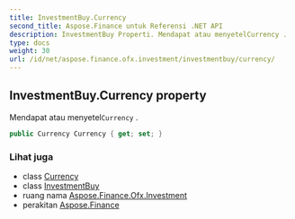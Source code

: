 ```yaml
---
title: InvestmentBuy.Currency
second_title: Aspose.Finance untuk Referensi .NET API
description: InvestmentBuy Properti. Mendapat atau menyetelCurrency .
type: docs
weight: 30
url: /id/net/aspose.finance.ofx.investment/investmentbuy/currency/
---
```

## InvestmentBuy.Currency property

Mendapat atau menyetel`Currency` .

```csharp
public Currency Currency { get; set; }
```

### Lihat juga

* class [Currency](../../../aspose.finance.ofx/currency/)
* class [InvestmentBuy](../)
* ruang nama [Aspose.Finance.Ofx.Investment](../../investmentbuy/)
* perakitan [Aspose.Finance](../../../)


